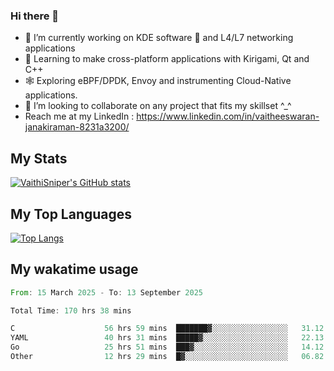 ### Hi there 👋

- 🔭 I’m currently working on KDE software 💓 and L4/L7 networking applications 
- 📖 Learning to make cross-platform applications with Kirigami, Qt and C++
- 🕸️ Exploring eBPF/DPDK, Envoy and instrumenting Cloud-Native applications. 
- 👯 I’m looking to collaborate on any project that fits my skillset ^_^
- Reach me at my LinkedIn : https://www.linkedin.com/in/vaitheeswaran-janakiraman-8231a3200/

## My Stats
[![VaithiSniper's GitHub stats](https://github-readme-stats.vercel.app/api?username=VaithiSniper&hide=stars&theme=radical)](https://github.com/anuraghazra/github-readme-stats)

## My Top Languages

[![Top Langs](https://github-readme-stats.vercel.app/api/top-langs/?username=VaithiSniper&layout=compact)](https://github.com/anuraghazra/github-readme-stats)

## My wakatime usage

<!--START_SECTION:waka-->

```rust
From: 15 March 2025 - To: 13 September 2025

Total Time: 170 hrs 38 mins

C                    56 hrs 59 mins  ███████▓░░░░░░░░░░░░░░░░░   31.12 %
YAML                 40 hrs 31 mins  █████▓░░░░░░░░░░░░░░░░░░░   22.13 %
Go                   25 hrs 51 mins  ███▓░░░░░░░░░░░░░░░░░░░░░   14.12 %
Other                12 hrs 29 mins  █▓░░░░░░░░░░░░░░░░░░░░░░░   06.82 %
```

<!--END_SECTION:waka-->
